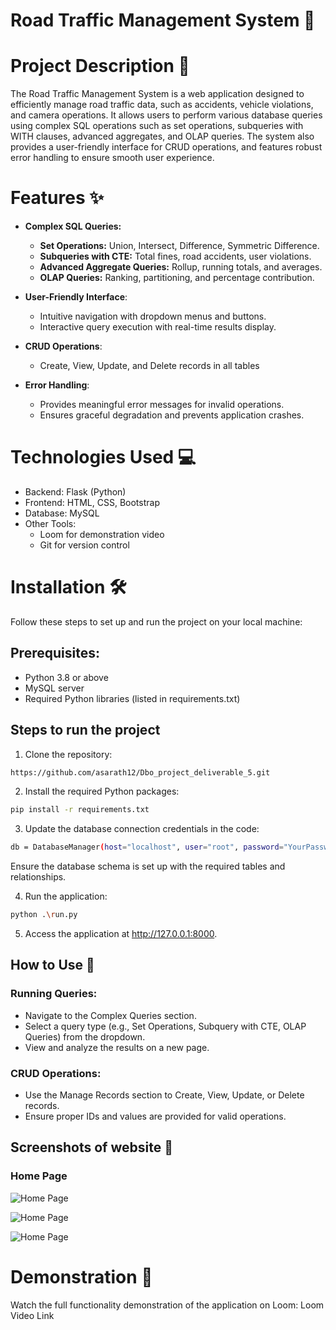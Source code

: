 # Road Traffic Management System 🚦

# Project Description 📄
The Road Traffic Management System is a web application designed to efficiently manage road traffic data, such as accidents, vehicle violations, and camera operations. It allows users to perform various database queries using complex SQL operations such as set operations, subqueries with WITH clauses, advanced aggregates, and OLAP queries. The system also provides a user-friendly interface for CRUD operations, and features robust error handling to ensure smooth user experience.

# Features ✨
- **Complex SQL Queries:**
  
  - **Set Operations:** Union, Intersect, Difference, Symmetric Difference.
  - **Subqueries with CTE:** Total fines, road accidents, user violations.
  - **Advanced Aggregate Queries:** Rollup, running totals, and averages.
  - **OLAP Queries:** Ranking, partitioning, and percentage contribution.
 
- **User-Friendly Interface**:

    - Intuitive navigation with dropdown menus and buttons.
    - Interactive query execution with real-time results display.
   
- **CRUD Operations**:

    - Create, View, Update, and Delete records in all tables
   
- **Error Handling**:
      
    - Provides meaningful error messages for invalid operations.
    - Ensures graceful degradation and prevents application crashes.
 
# **Technologies Used** 💻

- Backend: Flask (Python)
- Frontend: HTML, CSS, Bootstrap
- Database: MySQL
- Other Tools:
  - Loom for demonstration video
  - Git for version control
 
# Installation 🛠️

Follow these steps to set up and run the project on your local machine:

## Prerequisites:

- Python 3.8 or above
- MySQL server
- Required Python libraries (listed in requirements.txt)

## Steps to run the project

1. Clone the repository:

```bash
https://github.com/asarath12/Dbo_project_deliverable_5.git
```

2. Install the required Python packages:

```bash
pip install -r requirements.txt
```

3. Update the database connection credentials in the code:

```bash
db = DatabaseManager(host="localhost", user="root", password="YourPassword", database="YourDatabase")
```
Ensure the database schema is set up with the required tables and relationships.

4. Run the application:

```bash
python .\run.py
```

5. Access the application at http://127.0.0.1:8000.

## How to Use 🚀

### Running Queries:

  - Navigate to the Complex Queries section.
  - Select a query type (e.g., Set Operations, Subquery with CTE, OLAP Queries) from the dropdown.
  - View and analyze the results on a new page.

### CRUD Operations: 

  - Use the Manage Records section to Create, View, Update, or Delete records.
  - Ensure proper IDs and values are provided for valid operations.

## Screenshots of website 📸

### Home Page 

![Home Page](images/home_page_1.png "Home Page")

![Home Page](images/home_page_2.png "Home Page")

![Home Page](images/home_page_3.png "Home Page")

# Demonstration 🎥

Watch the full functionality demonstration of the application on Loom: Loom Video Link
